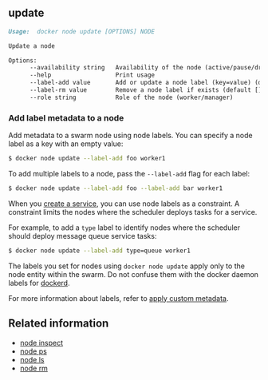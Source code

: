 <!--[metadata]>
+++
title = "node update"
description = "The node update command description and usage"
keywords = ["resources, update, dynamically"]
[menu.main]
parent = "smn_cli"
+++
<![end-metadata]-->

## update

```markdown
Usage:  docker node update [OPTIONS] NODE

Update a node

Options:
      --availability string   Availability of the node (active/pause/drain)
      --help                  Print usage
      --label-add value       Add or update a node label (key=value) (default [])
      --label-rm value        Remove a node label if exists (default [])
      --role string           Role of the node (worker/manager)
```

### Add label metadata to a node

Add metadata to a swarm node using node labels. You can specify a node label as
a key with an empty value:

``` bash
$ docker node update --label-add foo worker1
```

To add multiple labels to a node, pass the `--label-add` flag for each label:

``` bash
$ docker node update --label-add foo --label-add bar worker1
```

When you [create a service](service_create.md),
you can use node labels as a constraint. A constraint limits the nodes where the
scheduler deploys tasks for a service.

For example, to add a `type` label to identify nodes where the scheduler should
deploy message queue service tasks:

``` bash
$ docker node update --label-add type=queue worker1
```

The labels you set for nodes using `docker node update` apply only to the node
entity within the swarm. Do not confuse them with the docker daemon labels for
[dockerd]( ../../userguide/labels-custom-metadata.md#daemon-labels).

For more information about labels, refer to [apply custom
metadata](../../userguide/labels-custom-metadata.md).

## Related information

* [node inspect](node_inspect.md)
* [node ps](node_ps.md)
* [node ls](node_ls.md)
* [node rm](node_rm.md)
